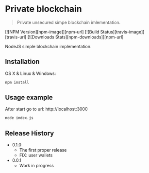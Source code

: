 # Private blockchain
> Private unsecured simpe blockchain imlementation.

[![NPM Version][npm-image]][npm-url]
[![Build Status][travis-image]][travis-url]
[![Downloads Stats][npm-downloads]][npm-url]

NodeJS simple blockchain implementation.

## Installation

OS X & Linux & Windows:

```sh
npm install
```

## Usage example

After start go to url: http://localhost:3000

```sh
node index.js
```

## Release History

* 0.1.0
    * The first proper release
    * FIX: user wallets
* 0.0.1
    * Work in progress
